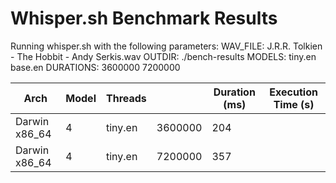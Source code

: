 # Whisper.sh Benchmark Results

Running whisper.sh with the following parameters:
WAV_FILE: J.R.R. Tolkien - The Hobbit - Andy Serkis.wav
OUTDIR: ./bench-results
MODELS: tiny.en base.en
DURATIONS: 3600000 7200000

| Arch          | Model | Threads |         | Duration (ms) | Execution Time (s) |
| ------------- | ----- | ------- | ------- | ------------- | ------------------ |
| Darwin x86_64 | 4     | tiny.en | 3600000 | 204           |
| Darwin x86_64 | 4     | tiny.en | 7200000 | 357           |
